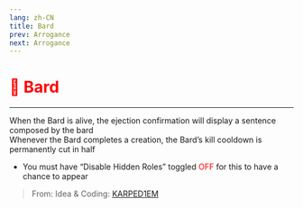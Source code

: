 ```yaml
---
lang: zh-CN
title: Bard
prev: Arrogance
next: Arrogance
---
```


# <font color=red>🎻 <b>Bard</b></font> <Badge text="Hidden" type="tip" vertical="middle"/>

***

When the Bard is alive, the ejection confirmation will display a sentence composed by the bard<br>
Whenever the Bard completes a creation, the Bard’s kill cooldown is permanently cut in half

- You must have “Disable Hidden Roles” toggled <font color=red>OFF</font> for this to have a chance to appear

> From: Idea & Coding: [KARPED1EM](https://github.com/KARPED1EM)
